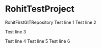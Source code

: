 # RohitTestProject
RohitFirstGITRepository
Test line 1
Test line 2

Test line 3


Test line 4
Test line 5
Test line 6

